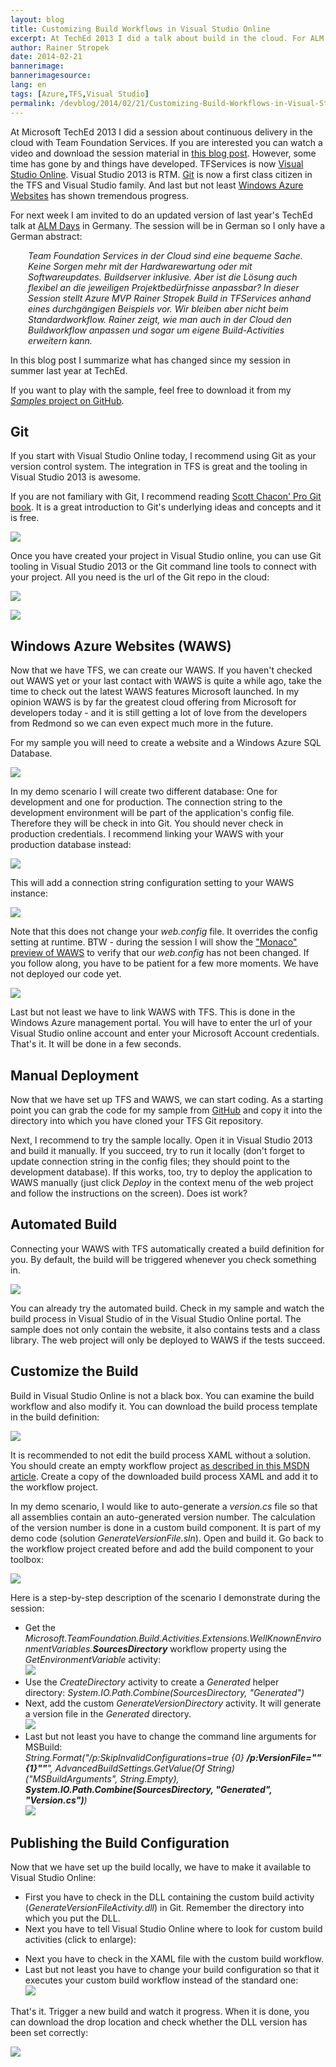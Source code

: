 ```yaml
---
layout: blog
title: Customizing Build Workflows in Visual Studio Online
excerpt: At TechEd 2013 I did a talk about build in the cloud. For ALM Days next week, Microsoft invited me to do an updated version of this session. So I brought my samples up-to-date and switched to Git. In this blog post I describe what I will demo during the session.
author: Rainer Stropek
date: 2014-02-21
bannerimage: 
bannerimagesource: 
lang: en
tags: [Azure,TFS,Visual Studio]
permalink: /devblog/2014/02/21/Customizing-Build-Workflows-in-Visual-Studio-Online
---
```


<p>At Microsoft TechEd 2013 I did a session about continuous delivery in the cloud with Team Foundation Services. If you are interested you can watch a video and download the session material in <a href="http://www.software-architects.com/devblog/2013/06/26/MS-TechEd-2013-Talk-Continuous-Integration-with-Team-Foundation-Services-and-Windows-Azure-Websites" target="_blank">this blog post</a>. However, some time has gone by and things have developed. TFServices is now <a href="http://www.visualstudio.com/" target="_blank">Visual Studio Online</a>. Visual Studio 2013 is RTM. <a href="http://git-scm.com/" target="_blank">Git</a> is now a first class citizen in the TFS and Visual Studio family. And last but not least <a href="http://www.windowsazure.com/en-us/services/web-sites/" target="_blank">Windows Azure Websites</a> has shown tremendous progress.</p><p>For next week I am invited to do an updated version of last year's TechEd talk at <a href="http://alm-days.de/" target="_blank">ALM Days</a> in Germany. The session will be in German so I only have a German abstract:</p><div style="margin-left: 2em">
  <p>
    <em>Team Foundation Services in der Cloud sind eine bequeme Sache. Keine Sorgen mehr mit der Hardwarewartung oder mit Softwareupdates. Buildserver inklusive. Aber ist die Lösung auch flexibel an die jeweiligen Projektbedürfnisse anpassbar? In dieser Session stellt Azure MVP Rainer Stropek Build in TFServices anhand eines durchgängigen Beispiels vor. Wir bleiben aber nicht beim Standardworkflow. Rainer zeigt, wie man auch in der Cloud den Buildworkflow anpassen und sogar um eigene Build-Activities erweitern kann.</em>
  </p>
</div><p>In this blog post I summarize what has changed since my session in summer last year at TechEd.</p><p class="showcase">If you want to play with the sample, feel free to download it from my <a href="https://github.com/rstropek/Samples/tree/master/BeeInMyGarden" target="_blank"><em>Samples</em> project on GitHub</a>.</p><h2>Git</h2><p>If you start with Visual Studio Online today, I recommend using Git as your version control system. The integration in TFS is great and the tooling in Visual Studio 2013 is awesome.</p><p class="showcase">If you are not familiary with Git, I recommend reading <a href="http://git-scm.com/book/en" target="_blank">Scott Chacon' Pro Git book</a>. It is a great introduction to Git's underlying ideas and concepts and it is free.</p><p>
  <img src="{{site.baseurl}}/content/images/blog/2014/02/VSOnlineGit.png" />
</p><p>Once you have created your project in Visual Studio online, you can use Git tooling in Visual Studio 2013 or the Git command line tools to connect with your project. All you need is the url of the Git repo in the cloud:</p><p>
  <img src="{{site.baseurl}}/content/images/blog/2014/02/GitUrl.png" />
</p><p>
  <img src="{{site.baseurl}}/content/images/blog/2014/02/ConnectTfs.png?mw=650" />
</p><h2>Windows Azure Websites (WAWS)</h2><p>Now that we have TFS, we can create our WAWS. If you haven't checked out WAWS yet or your last contact with WAWS is quite a while ago, take the time to check out the latest WAWS features Microsoft launched. In my opinion WAWS is by far the greatest cloud offering from Microsoft for developers today - and it is still getting a lot of love from the developers from Redmond so we can even expect much more in the future.</p><p>For my sample you will need to create a website and a Windows Azure SQL Database.</p><p>
  <img src="{{site.baseurl}}/content/images/blog/2014/02/Waws.png?mw=650" />
</p><p>In my demo scenario I will create two different database: One for development and one for production. The connection string to the development environment will be part of the application's config file. Therefore they will be check in into Git. You should never check in production credentials. I recommend linking your WAWS with your production database instead:</p><p>
  <img src="{{site.baseurl}}/content/images/blog/2014/02/LinkDb.png?mw=650" />
</p><p>This will add a connection string configuration setting to your WAWS instance:</p><p>
  <img src="{{site.baseurl}}/content/images/blog/2014/02/ConnectionString.png?mw=650" />
</p><p>Note that this does not change your <em>web.config</em> file. It overrides the config setting at runtime. BTW - during the session I will show the <a href="http://www.thenextdoorgeek.com/post/Editing-Windows-Azure-Web-Sites-online-with-the-new-shiny-Monaco" target="_blank">"Monaco" preview of WAWS</a> to verify that our <em>web.config</em> has not been changed. If you follow along, you have to be patient for a few more moments. We have not deployed our code yet.</p><p>
  <img src="{{site.baseurl}}/content/images/blog/2014/02/webconfig.png?mw=650" />
</p><p>Last but not least we have to link WAWS with TFS. This is done in the Windows Azure management portal. You will have to enter the url of your Visual Studio online account and enter your Microsoft Account credentials. That's it. It will be done in a few seconds.</p><h2>Manual Deployment</h2><p>Now that we have set up TFS and WAWS, we can start coding. As a starting point you can grab the code for my sample from <a href="https://github.com/rstropek/Samples/tree/master/BeeInMyGarden">GitHub</a> and copy it into the directory into which you have cloned your TFS Git repository.<br /></p><p>Next, I recommend to try the sample locally. Open it in Visual Studio 2013 and build it manually. If you succeed, try to run it locally (don't forget to update connection string in the config files; they should point to the development database). If this works, too, try to deploy the application to WAWS manually (just click <em>Deploy</em> in the context menu of the web project and follow the instructions on the screen). Does ist work?</p><h2>Automated Build</h2><p>Connecting your WAWS with TFS automatically created a build definition for you. By default, the build will be triggered whenever you check something in.</p><p>
  <img src="{{site.baseurl}}/content/images/blog/2014/02/BuildDef.png?mw=650" />
</p><p>You can already try the automated build. Check in my sample and watch the build process in Visual Studio of in the Visual Studio Online portal. The sample does not only contain the website, it also contains tests and a class library. The web project will only be deployed to WAWS if the tests succeed.</p><h2>Customize the Build</h2><p>Build in Visual Studio Online is not a black box. You can examine the build workflow and also modify it. You can download the build process template in the build definition:</p><p>
  <img src="{{site.baseurl}}/content/images/blog/2014/02/DownloadBuildXaml.png" />
</p><p class="showcase">It is recommended to not edit the build process XAML without a solution. You should create an empty workflow project <a href="http://msdn.microsoft.com/en-us/library/dd647551.aspx" target="_blank">as described in this MSDN article</a>. Create a copy of the downloaded build process XAML and add it to the workflow project.</p><p>In my demo scenario, I would like to auto-generate a <em>version.cs</em> file so that all assemblies contain an auto-generated version number. The calculation of the version number is done in a custom build component. It is part of my demo code (solution <em>GenerateVersionFile.sln</em>). Open and build it. Go back to the workflow project created before and add the build component to your toolbox:</p><p>
  <img src="{{site.baseurl}}/content/images/blog/2014/02/ChooseItems.png" />
</p><p>Here is a step-by-step description of the scenario I demonstrate during the session:</p><ul>
  <li>Get the <em>Microsoft.TeamFoundation.Build.Activities.Extensions.WellKnownEnvironmentVariables.<strong>SourcesDirectory</strong></em> workflow property using the <em>GetEnvironmentVariable</em> activity:
<br /><img src="{{site.baseurl}}/content/images/blog/2014/02/GetSourcesDirectory.png?mw=650" /><br /></li>
  <li>Use the <em>CreateDirectory</em> activity to create a <em>Generated</em> helper directory: <em>System.IO.Path.Combine(SourcesDirectory, "Generated")</em></li>
  <li>Next, add the custom <em>GenerateVersionDirectory</em> activity. It will generate a version file in the <em>Generated</em> directory.
<br /><img src="{{site.baseurl}}/content/images/blog/2014/02/GenerateVersionFile.png" /></li>
  <li>Last but not least you have to change the command line arguments for MSBuild:
<br /><em>String.Format("/p:SkipInvalidConfigurations=true {0} <strong>/p:VersionFile=""{1}""</strong>", AdvancedBuildSettings.GetValue(Of String)("MSBuildArguments", String.Empty), <strong>System.IO.Path.Combine(SourcesDirectory, "Generated", "Version.cs")</strong>)
<br /><img src="{{site.baseurl}}/content/images/blog/2014/02/CommandLineArgs.png?mw=650" /></em><br /></li>
</ul><h2>Publishing the Build Configuration</h2><p>Now that we have set up the build locally, we have to make it available to Visual Studio Online:</p><ul>
  <li>First you have to check in the DLL containing the custom build activity (<em>GenerateVersionFileActivity.dll</em>) in Git. Remember the directory into which you put the DLL.</li>
  <li>Next you have to tell Visual Studio Online where to look for custom build activities (click to enlarge):
<br /></li>
</ul><function name="Composite.Media.ImageGallery.Slimbox2">
  <param name="MediaImage" value="MediaArchive:a4238ec0-5cdd-4b56-8933-95be0d7d3ea4" />
  <param name="ThumbnailMaxWidth" value="650" />
  <param name="ImageMaxWidth" value="1920" />
  <param name="ImageMaxHeight" value="1280" />
</function><ul>
  <li>Next you have to check in the XAML file with the custom build workflow.</li>
  <li>Last but not least you have to change your build configuration so that it executes your custom build workflow instead of the standard one:
<br /><img src="{{site.baseurl}}/content/images/blog/2014/02/CustomBuildWorkflow.png?mw=650" /><br /></li>
</ul><p>That's it. Trigger a new build and watch it progress. When it is done, you can download the drop location and check whether the DLL version has been set correctly:<br /></p><p>
  <img src="{{site.baseurl}}/content/images/blog/2014/02/DropLocation.png" />
</p>